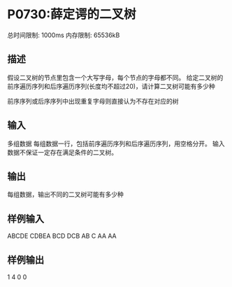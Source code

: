 # P0730:薛定谔的二叉树

总时间限制: 1000ms 内存限制: 65536kB
## 描述
假设二叉树的节点里包含一个大写字母，每个节点的字母都不同。
给定二叉树的前序遍历序列和后序遍历序列(长度均不超过20)，请计算二叉树可能有多少种

前序序列或后序序列中出现重复字母则直接认为不存在对应的树

## 输入
多组数据
每组数据一行，包括前序遍历序列和后序遍历序列，用空格分开。
输入数据不保证一定存在满足条件的二叉树。
## 输出
每组数据，输出不同的二叉树可能有多少种
## 样例输入
ABCDE CDBEA
BCD DCB
AB C
AA AA
## 样例输出
1
4
0
0